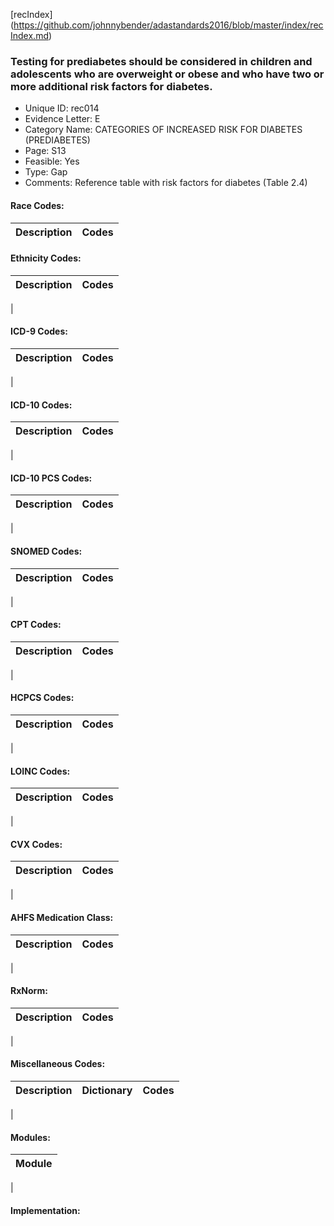 [recIndex] (https://github.com/johnnybender/adastandards2016/blob/master/index/recIndex.md)

### **Testing for prediabetes should be considered in children and adolescents who are overweight or obese and who have two or more additional risk factors for diabetes.**
* Unique ID: rec014
* Evidence Letter: E
* Category Name: CATEGORIES OF INCREASED RISK FOR DIABETES (PREDIABETES)
* Page: S13
* Feasible: Yes
* Type: Gap
* Comments: Reference table with risk factors for diabetes (Table 2.4)

#### Race Codes:

Description | Codes
----------- | -----


#### Ethnicity Codes:

Description | Codes
----------- | -----
|

#### ICD-9 Codes:

Description | Codes
----------- | -----
|

#### ICD-10 Codes:

Description | Codes
----------- | -----
|

#### ICD-10 PCS Codes:

Description | Codes
----------- | -----
|

#### SNOMED Codes:

Description | Codes
----------- | -----
|

#### CPT Codes:

Description | Codes
----------- | -----
|

#### HCPCS Codes:

Description | Codes
----------- | -----
|

#### LOINC Codes:

Description | Codes
----------- | -----
|

#### CVX Codes:

Description | Codes
----------- | -----
|

#### AHFS Medication Class:

Description | Codes
----------- | -----
|

#### RxNorm:

Description | Codes
----------- | -----
|

#### Miscellaneous Codes:

Description | Dictionary | Codes
----------- | ---------- | -----
|

#### Modules:

Module |
------ |
|

#### Implementation:
